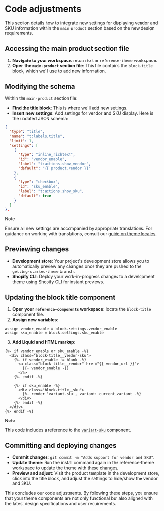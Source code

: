 # Code adjustments

This section details how to integrate new settings for displaying vendor and SKU information within the `main-product` section based on the new design requirements.

## Accessing the main product section file
1. **Navigate to your workspace**: return to the `reference-theme` workspace.
2. **Open the `main-product` section file**: This file contains the `block-title` block, which we'll use to add new information.

## Modifying the schema

Within the `main-product` section file:
- **Find the title block**: This is where we'll add new settings.
- **Insert new settings**: Add settings for vendor and SKU display. Here is the updated JSON schema:
```json
{
  "type": "title",
  "name": "t:labels.title",
  "limit": 1,
  "settings": [
    {
      "type": "inline_richtext",
      "id": "vendor_enable",
      "label": "t:actions.show_vendor",
      "default": "{{ product.vendor }}"
    },
    {
      "type": "checkbox",
      "id": "sku_enable",
      "label": "t:actions.show_sku",
      "default": true
    }
  ]
},
```

> [!NOTE]
> Ensure all new settings are accompanied by appropriate translations. For guidance on working with translations, consult our [guide on theme locales](https://github.com/archetype-themes/locales).

## Previewing changes

- **Development store**: Your project's development store allows you to automatically preview any changes once they are pushed to the `getting-started-theme` branch.
- **Shopify CLI**: Deploy your work-in-progress changes to a development theme using Shopify CLI for instant previews.

## Updating the block title component

1. **Open your `reference-components` workspace**: locate the `block-title` component file.
2. **Assign new variables**:
```liquid
assign vendor_enable = block.settings.vendor_enable
assign sku_enable = block.settings.sku_enable
```
3. **Add Liquid and HTML markup**:
```liquid
{%- if vendor_enable or sku_enable -%}
  <div class="block-title__vendor-sku">
    {%- if vendor_enable != blank -%}
      <a class="block-title__vendor" href="{{ vendor_url }}">
        {{- vendor_enable -}}
      </a>
    {%- endif -%}

    {%- if sku_enable -%}
      <div class="block-title__sku">
        {%- render 'variant-sku', variant: current_variant -%}
      </div>
    {%- endif -%}
  </div>
{%- endif -%}
```

> [!NOTE]
> This code includes a reference to the [`variant-sku`](https://github.com/archetype-themes/reference-components/blob/main/components/variant-sku) component.

## Committing and deploying changes

- **Commit changes**: `git commit -m "Adds support for vendor and SKU"`.
- **Update theme**: Run the install command again in the reference-theme workspace to update the theme with these changes.
- **Preview and adjust**: Visit the product template in the development store, click into the title block, and adjust the settings to hide/show the vendor and SKU.

This concludes our code adjustments. By following these steps, you ensure that your theme components are not only functional but also aligned with the latest design specifications and user requirements.
